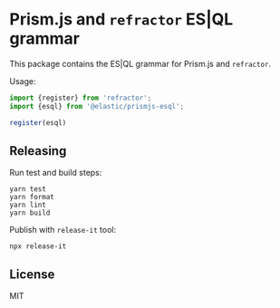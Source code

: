 # Prism.js and `refractor` ES|QL grammar

This package contains the ES|QL grammar for Prism.js and `refractor`.

Usage:

```js
import {register} from 'refractor';
import {esql} from '@elastic/prismjs-esql';

register(esql)
```


## Releasing

Run test and build steps:

```
yarn test
yarn format
yarn lint
yarn build
```

Publish with `release-it` tool:

```
npx release-it
```


## License

MIT
